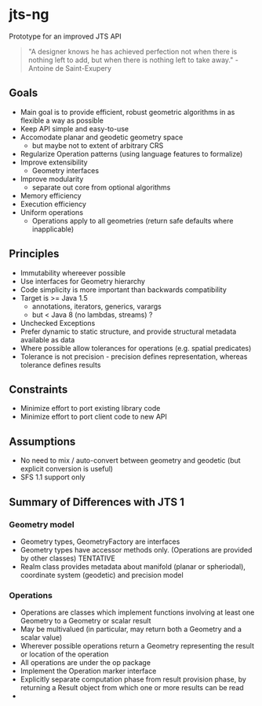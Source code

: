 # jts-ng
Prototype for an improved JTS API

> "A designer knows he has achieved perfection not when there is nothing left to add, but when there is nothing left to take away." - Antoine de Saint-Exupery

## Goals

* Main goal is to provide efficient, robust geometric algorithms in as flexible a way as possible
* Keep API simple and easy-to-use 
* Accomodate planar and geodetic geometry space
  * but maybe not to extent of arbitrary CRS
* Regularize Operation patterns (using language features to formalize)
* Improve extensibility
  * Geometry interfaces 
* Improve modularity
  * separate out core from optional algorithms
* Memory efficiency 
* Execution efficiency
* Uniform operations
  * Operations apply to all geometries (return safe defaults where inapplicable)

## Principles

* Immutability whereever possible
* Use interfaces for Geometry hierarchy
* Code simplicity is more important than backwards compatibility
* Target is >= Java 1.5 
  * annotations, iterators, generics, varargs
  * but < Java 8 (no lambdas, streams) ? 
* Unchecked Exceptions
* Prefer dynamic to static structure, and provide structural metadata available as data
* Where possible allow tolerances for operations (e.g. spatial predicates)
* Tolerance is not precision - precision defines representation, whereas tolerance defines results

## Constraints

* Minimize effort to port existing library code
* Minimize effort to port client code to new API

## Assumptions

* No need to mix / auto-convert between geometry and geodetic (but explicit conversion is useful)
* SFS 1.1 support only

## Summary of Differences with JTS 1

### Geometry model

* Geometry types, GeometryFactory are interfaces
* Geometry types have accessor methods only.  (Operations are provided by other classes)  TENTATIVE
* Realm class provides metadata about manifold (planar or spheriodal), coordinate system (geodetic) and precision model

### Operations

* Operations are classes which implement functions involving at least one Geometry to a Geometry or scalar result
* May be multivalued (in particular, may return both a Geometry and a scalar value)
* Wherever possible operations return a Geometry representing the result or location of the operation
* All operations are under the op package
* Implement the Operation marker interface
* Explicitly separate computation phase from result provision phase, by returning a Result object from which one or more results can be read
* 
